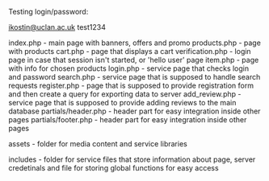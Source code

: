 Testing login/password:

ikostin@uclan.ac.uk
test1234

index.php - main page with banners, offers and promo
products.php - page with products
cart.php - page that displays a cart
verification.php - login page in case that session isn't started, or 'hello user' page
item.php - page with info for chosen products
login.php - service page that checks login and password
search.php - service page that is supposed to handle search requests
register.php - page that is supposed to provide registration form and then create a query for exporting data to server
add_review.php - service page that is supposed to provide adding reviews to the main database
partials/header.php - header part for easy integration inside other pages
partials/footer.php - header part for easy integration inside other pages

assets - folder for media content and service libraries

includes - folder for service files that store information about page, server credetinals and file for storing global functions for easy access

